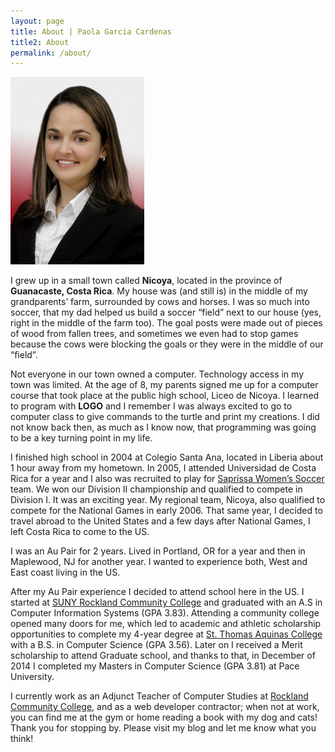 ```yaml
---
layout: page
title: About | Paola Garcia Cardenas
title2: About
permalink: /about/
---
```


<div class="img-profile"><img src="../img/pg.jpg" caption="Paola Garcia Cardenas - Personal Website" /></div>

I grew up in a small town called **Nicoya**, located in the province of **Guanacaste, Costa Rica**. My house was (and still is) in the middle of my grandparents’  farm, surrounded by cows and horses. I was so much into soccer, that my dad helped us build a soccer “field” next to our house (yes, right in the middle of the farm too). The goal posts were made out of pieces of wood from fallen trees, and sometimes we even had to stop games because the cows were blocking the goals or they were in the middle of our “field”.

Not everyone in our town owned a computer. Technology access in my town was limited. At the age of 8, my parents signed me up for a computer course that took place at the public high school, Liceo de Nicoya. I learned to program with **LOGO** and I remember  I was always excited to go to computer class to give commands to the turtle and print my creations. I did not know back then, as much as I know now, that programming was going to be a key turning point in my life.

I finished high school in 2004 at Colegio Santa Ana, located in Liberia about 1 hour away from my hometown. In 2005, I attended Universidad de Costa Rica for a year and I also was recruited to play for [Saprissa Women’s Soccer][Saprissa] team. We won our Division II championship and qualified to compete in Division I. It was an exciting year. My regional team, Nicoya, also qualified to compete for the National Games in early 2006. That same year, I decided to travel abroad to the United States and a few days after National Games, I left Costa Rica to come to the US.

I was an Au Pair for 2 years. Lived in Portland, OR for a year and then in Maplewood, NJ for another year. I wanted to experience both, West and East coast living in the US.

After my Au Pair experience I decided to attend school here in the US. I started at [SUNY Rockland Community College][SUNY] and graduated with an A.S in Computer Information Systems (GPA 3.83). Attending a community college opened many doors for me, which led to academic and athletic scholarship opportunities to complete my 4-year degree at  [St. Thomas Aquinas College][STAC] with a B.S. in Computer Science (GPA 3.56). Later on I received a Merit scholarship to attend Graduate school, and thanks to that, in December of 2014 I completed my Masters in Computer Science (GPA 3.81) at Pace University.

I currently work as an Adjunct Teacher of Computer Studies at [Rockland Community College][SUNY], and as a web developer contractor; when not at work, you can find me at the gym or home reading a book with my dog and cats!
Thank you for stopping by. Please visit my blog and let me know what you think!

[Saprissa]: 	http://www.saprissa.cr/
[SUNY]:			http://www.sunyrockland.edu/
[STAC]:			http://www.stac.edu/
